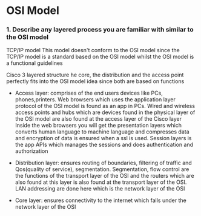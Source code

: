 # OSI Model
### 1. Describe any layered process you are familiar with similar to the OSI model

<p>TCP/IP model
This model doesn't conform to the OSI model since the TCP/IP model is a standard based on the OSI model whilst the OSI model is a functional guidelines &nbsp</p>
<p>Cisco 3 layered structure
he core, the distribution and the access point perfectly fits into the OSI model idea  since both are based on functions &nbsp</p>

* Access layer: comprises of the end users devices like PCs, phones,printers. Web browsers which uses the application layer protocol of the OSI model is found as an app in PCs.
Wired and wireless access points and hubs which are devices found in the physical layer of the OSI model are also found at the access layer of the Cisco layer 
Inside the web browsers you will get the presentation layers which converts human language to machine language and compresses data and encryption of data is ensured when a ssl is used.
Session layers is the app APIs which manages the sessions and does authentication and authorization
* Distribution layer: ensures routing of boundaries, filtering of traffic and Qos(quality of service), segmentation.
Segmentation, flow control are the functions of the transport layer of the OSI and the routers which are also found at this layer is also found at the transport layer of the OSI. LAN addressing are done here which is the network layer of the OSI

* Core layer: ensures connectivity to the internet which falls under the network layer of the OSI

 
 



